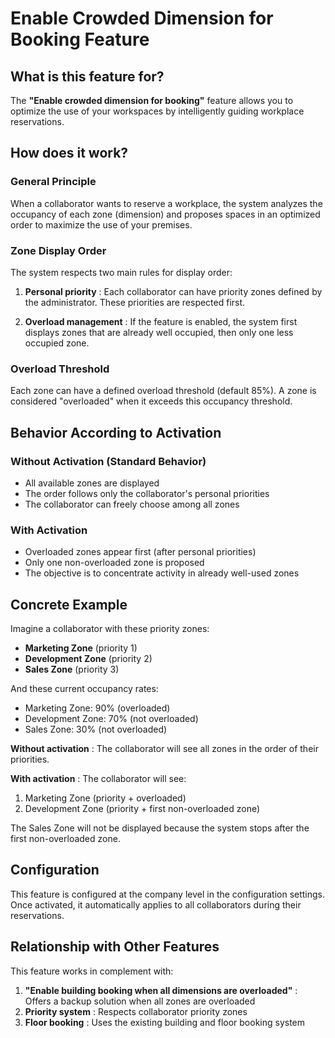# Enable Crowded Dimension for Booking Feature

## What is this feature for?

The **"Enable crowded dimension for booking"** feature allows you to optimize the use of your workspaces by intelligently guiding workplace reservations.

## How does it work?

### General Principle

When a collaborator wants to reserve a workplace, the system analyzes the occupancy of each zone (dimension) and proposes spaces in an optimized order to maximize the use of your premises.

### Zone Display Order

The system respects two main rules for display order:

1. **Personal priority** : Each collaborator can have priority zones defined by the administrator. These priorities are respected first.

2. **Overload management** : If the feature is enabled, the system first displays zones that are already well occupied, then only one less occupied zone.

### Overload Threshold

Each zone can have a defined overload threshold (default 85%). A zone is considered "overloaded" when it exceeds this occupancy threshold.

## Behavior According to Activation

### Without Activation (Standard Behavior)
- All available zones are displayed
- The order follows only the collaborator's personal priorities
- The collaborator can freely choose among all zones

### With Activation
- Overloaded zones appear first (after personal priorities)
- Only one non-overloaded zone is proposed
- The objective is to concentrate activity in already well-used zones

## Concrete Example

Imagine a collaborator with these priority zones:
- **Marketing Zone** (priority 1)
- **Development Zone** (priority 2) 
- **Sales Zone** (priority 3)

And these current occupancy rates:
- Marketing Zone: 90% (overloaded)
- Development Zone: 70% (not overloaded)
- Sales Zone: 30% (not overloaded)

**Without activation** : The collaborator will see all zones in the order of their priorities.

**With activation** : The collaborator will see:
1. Marketing Zone (priority + overloaded)
2. Development Zone (priority + first non-overloaded zone)

The Sales Zone will not be displayed because the system stops after the first non-overloaded zone.


## Configuration

This feature is configured at the company level in the configuration settings. Once activated, it automatically applies to all collaborators during their reservations.

## Relationship with Other Features

This feature works in complement with:

1. **"Enable building booking when all dimensions are overloaded"** : Offers a backup solution when all zones are overloaded
2. **Priority system** : Respects collaborator priority zones
3. **Floor booking** : Uses the existing building and floor booking system
